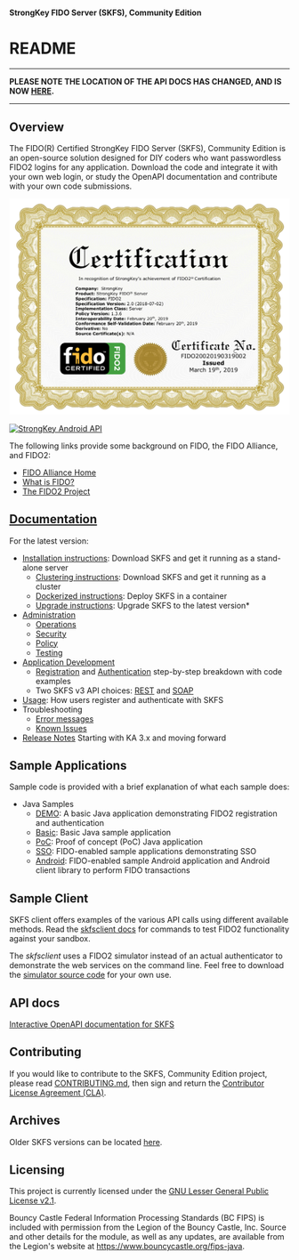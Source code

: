 #### StrongKey FIDO Server (SKFS), Community Edition 
# README

***************************************************************************
**PLEASE NOTE THE LOCATION OF THE API DOCS HAS CHANGED, AND IS NOW [HERE](https://demo4.strongkey.com/getstarted/#/openapi/fido).**

***************************************************************************

## Overview
The FIDO(R) Certified StrongKey FIDO Server (SKFS), Community Edition is an open-source solution designed for DIY coders who want passwordless FIDO2 logins for any application. Download the code and integrate it with your own web login, or study the OpenAPI documentation and contribute with your own code submissions.

![StrongKey FIDO Certificate](https://github.com/StrongKey/fido2/raw/master/docs/images/fido2certified.png)

[![StrongKey Android API](https://github.com/StrongKey/fido2/blob/master/docs/images/StrongKey+Android=Protection.png)](https://github.com/StrongKey/fido2/tree/master/sampleapps/java/sacl/mobile/android)


The following links provide some background on FIDO, the FIDO Alliance, and FIDO2:

* [FIDO Alliance Home](https://fidoalliance.org)
* [What is FIDO?](https://fidoalliance.org/what-is-fido/)
* [The FIDO2 Project](https://fidoalliance.org/fido2/)

## [Documentation](https://docs.strongkey.com/)

For the latest version:
* [Installation instructions](https://docs.strongkey.com/index.php/skfs-home/skfs-installation/skfs-installation-standalone): Download SKFS and get it running as a stand-alone server
  * [Clustering instructions](https://docs.strongkey.com/index.php/skfs-home/skfs-installation/skfs-installation-clustered): Download SKFS and get it running as a cluster
  * [Dockerized instructions](https://docs.strongkey.com/index.php/skfs-home/skfs-installation/skfs-installation-dockerized): Deploy SKFS in a container
  * [Upgrade instructions](https://docs.strongkey.com/index.php/skfs-home/skfs-installation/skfs-upgrading): Upgrade SKFS to the latest version*
* [Administration](https://docs.strongkey.com/index.php/skfs-home/skfs-administration)
  * [Operations](https://docs.strongkey.com/index.php/skfs-home/skfs-administration/skfs-operations)
  * [Security](https://docs.strongkey.com/index.php/skfs-home/skfs-administration/skfs-security)
  * [Policy](https://docs.strongkey.com/index.php/skfs-home/skfs-administration/skfs-policy)
  * [Testing](https://docs.strongkey.com/index.php/skfs-home/skfs-administration/skfs-skfsclient-cli)
* [Application Development](https://docs.strongkey.com/index.php/skfs-home/skfs-developers)
  * [Registration](https://docs.strongkey.com/index.php/skfs-home/skfs-developers/skfs-fido2-enabling-a-web-application/skfs-enabling-initial-registration) and [Authentication](https://docs.strongkey.com/index.php/skfs-home/skfs-developers/skfs-fido2-enabling-a-web-application/skfs-enabling-authentication) step-by-step breakdown with code examples
  * Two SKFS v3 API choices: [REST](https://docs.strongkey.com/index.php/skfs-home/skfs-developers/skfs-rest) and [SOAP](https://docs.strongkey.com/index.php/skfs-home/skfs-developers/skfs-soap)
* [Usage](https://docs.strongkey.com/index.php/skfs-home/skfs-usage): How users register and authenticate with SKFS
* Troubleshooting
  * [Error messages](https://docs.strongkey.com/index.php/skfs-home/skfs-troubleshooting/skfs-error-codes-and-their-meanings)
  * [Known Issues](https://docs.strongkey.com/index.php/skfs-home/skfs-troubleshooting/skfs-solutions-for-known-issues)
* [Release Notes](https://docs.strongkey.com/index.php/skfs-home/skfs-release-notes) Starting with KA 3.x and moving forward

## Sample Applications
Sample code is provided with a brief explanation of what each sample does:

* Java Samples
  * [DEMO](https://demo5.strongkey.com): A basic Java application demonstrating FIDO2 registration and authentication
  * [Basic](https://github.com/StrongKey/fido2/tree/master/sampleapps/java/basic/): Basic Java sample application
  * [PoC](https://github.com/StrongKey/fido2/tree/master/sampleapps/java/poc/): Proof of concept (PoC) Java application
  * [SSO](https://github.com/StrongKey/fido2/tree/master/sampleapps/java/sacl/): FIDO-enabled sample applications demonstrating SSO
  * [Android](https://github.com/StrongKey/fido2/tree/master/sampleapps/java/sacl/mobile/android): FIDO-enabled sample Android application and Android client library to perform FIDO transactions

## Sample Client
SKFS client offers examples of the various API calls using different available methods. Read the [skfsclient docs](https://docs.strongkey.com/index.php/skfs-home/skfs-administration/skfs-skfsclient-cli) for commands to test FIDO2 functionality against your sandbox.

The _skfsclient_ uses a FIDO2 simulator instead of an actual authenticator to demonstrate the web services on the command line. Feel free to download the [simulator source code](https://github.com/StrongKey/fido2/tree/master/server/FIDO2Simulator) for your own use.

## API docs
[Interactive OpenAPI documentation for SKFS](https://demo4.strongkey.com/getstarted/#/openapi/fido)

## Contributing
If you would like to contribute to the SKFS, Community Edition project, please read [CONTRIBUTING.md](CONTRIBUTING.md), then sign and return the [Contributor License Agreement (CLA)](https://cla-assistant.io/StrongKey/fido2).

## Archives
Older SKFS versions can be located [here](https://github.com/StrongKey/fido2/releases).

## Licensing
This project is currently licensed under the [GNU Lesser General Public License v2.1](LICENSE).

Bouncy Castle Federal Information Processing Standards (BC FIPS) is included with permission from the Legion of the Bouncy Castle, Inc. Source and other details for the module, as well as any updates, are available from the Legion's website at https://www.bouncycastle.org/fips-java.
